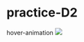 # practice-D2
hover-animation
![](https://user-images.githubusercontent.com/81076120/120426537-dd4f1d80-c3a2-11eb-9b57-3b243d843f86.gif)
